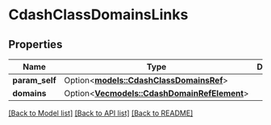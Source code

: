 # CdashClassDomainsLinks

## Properties

Name | Type | Description | Notes
------------ | ------------- | ------------- | -------------
**param_self** | Option<[**models::CdashClassDomainsRef**](CdashClassDomainsRef.md)> |  | [optional]
**domains** | Option<[**Vec<models::CdashDomainRefElement>**](CdashDomainRefElement.md)> |  | [optional]

[[Back to Model list]](../README.md#documentation-for-models) [[Back to API list]](../README.md#documentation-for-api-endpoints) [[Back to README]](../README.md)


